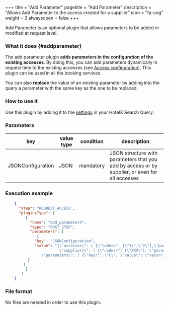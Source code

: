 +++
title = "Add Parameter"
pagetitle = "Add Parameter"
description = "Allows Add Parameter to the access created for a supplier"
icon = "fa-cog"
weight = 3
alwaysopen = false
+++

Add Parameter is an optional plugin that allows parameters to be added or modified at request level.

### What it does {#addparameter}

The add parameter plugin **adds parameters in the configuration of the existing accesses**. By doing this, you can add parameters dynamically in request time to the existing accesses (see [Access configuration](https://docs.travelgatex.com/connectiontypesbuyers/hotel-x/concepts/basicconcepts/supplier-access-client-context/)). This plugin can be used in all the booking services.

You can also **replace** the value of an existing parameter by adding into the query a parameter with the same key as the one to be replaced.

### How to use it

Use this plugin by adding it to the [settings](https://docs.travelgatex.com/connectiontypesbuyers/hotel-x/concepts/advancedconcepts/settings/) in your HotelX Search Query.

### Parameters

|key|value type|condition|description|
|---|----|----|---|
|JSONConfiguration|JSON|mandatory|JSON structure with parameters that you add by access or by supplier, or even for all accesses|

### Execution example

```json
	{
	  "step": "REQUEST_ACCESS",
	  "pluginsType": [
	     {
	       "name": "add_parameterX",
	       "type": "POST_STEP",
	       "parameters": [
	          {
		     "key": "JSONConfiguration",
		     "value": "{\"accesses\": [ {\"codes\": [\"1\",\"2\"],\"parameters\": [ {\"key\": \"A\", \"value\": \"1\"} ] } ],
		                \"suppliers\": [ {\"codes\": [\"XXX\"], \"parameters\": [ {\"key\": \"D\",\"value\": \"4\"}] } ],
				\"parameters\": [ {\"key\": \"C\", \"value\": \"valor\" } ] }"
		  }
		]
	     }
	   ]
	}
```

### File format

No files are needed in order to use this plugin.